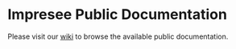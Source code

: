 # Impresee Public Documentation

Please visit our [wiki](https://github.com/Impresee/public-documentation/wiki) to browse the available public documentation.

